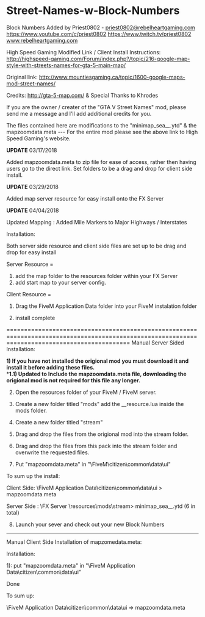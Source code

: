 # Street-Names-w-Block-Numbers

Block Numbers Added by Priest0802 - priest0802@rebelheartgaming.com
https://www.youtube.com/c/priest0802
https://www.twitch.tv/priest0802
www.rebelheartgaming.com

High Speed Gaming Modified Link / Client Install Instructions: http://highspeed-gaming.com/Forum/index.php?/topic/216-google-map-style-with-streets-names-for-gta-5-main-map/

Original link: http://www.mountiesgaming.ca/topic/1600-google-maps-mod-street-names/

Credits: http://gta-5-map.com/ & Special Thanks to Khrodes

If you are the owner / creater of the "GTA V Street Names" mod, please send me a message and I'll add additional credits for you.

The files contained here are modifications to the "minimap_sea_*_*.ytd" & the mapzoomdata.meta --- For the entire mod please see the above link to High Speed Gaming's website.

**UPDATE** 03/17/2018

Added mapzoomdata.meta to zip file for ease of access, rather then having users go to the direct link.
Set folders to be a drag and drop for client side install.

**UPDATE** 03/29/2018

Added map server resource for easy install onto the FX Server

**UPDATE** 04/04/2018

Updated Mapping : Added Mile Markers to Major Highways / Interstates

Installation:

Both server side resource and client side files are set up to be drag and drop for easy install 

Server Resource = 

1) add the map folder to the resources folder within your FX Server 
2) add start map to your server config.

Client Resource =

1) Drag the FiveM Application Data folder into your FiveM instalation folder 

2) install complete

===============================================================================================================================================
Manual Server Sided Installation:

**1) If you have not installed the origional mod you must download it and install it before adding these files.**  
***1.1) Updated to Include the mapzoomdata.meta file, downloading the origional mod is not required for this file any longer.**

2) Open the resources folder of your FiveM / FiveM server.

3) Create a new folder titled "mods" add the __resource.lua inside the mods folder.

4) Create a new folder titled "stream"

5) Drag and drop the files from the origional mod into the stream folder.

6) Drag and drop the files from this pack into the stream folder and overwrite the requested files.

7) Put "mapzoomdata.meta" in  "\FiveM\citizen\common\data\ui" 

To sum up the install:

Client Side:
\FiveM Application Data\citizen\common\data\ui  > mapzoomdata.meta

Server Side :
\FX Server \resources\mods\stream> minimap_sea_*_*.ytd (6 in total)

8) Launch your sever and check out your new Block Numbers 


-----------------------------------------------------------------------------------------------------------------------------------------------
Manual Client Side Installation of mapzomedata.meta: 

Installation:

1): put "mapzoomdata.meta" in  "\FiveM Application Data\citizen\common\data\ui" 

 
 Done

 
To sum up:

\FiveM Application Data\citizen\common\data\ui  => mapzoomdata.meta
